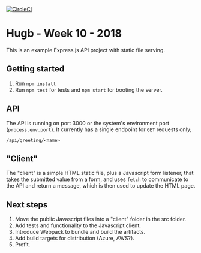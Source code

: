 [![CircleCI](https://circleci.com/gh/arnlaugsson/hugpro.svg?style=svg)](https://circleci.com/gh/arnlaugsson/hugpro)

# Hugb - Week 10 - 2018
This is an example Express.js API project with static file serving.

## Getting started
1. Run `npm install`
2. Run `npm test` for tests and `npm start` for booting the server.

## API
The API is running on port 3000 or the system's environment port (`process.env.port`). It currently has a single endpoint for `GET`  requests only;

`/api/greeting/<name>`

## "Client"
The "client" is a simple HTML static file, plus a Javascript form listener, that takes the submitted value from a form, and uses `fetch` to communicate to the API and return a message, which is then used to update the HTML page.

## Next steps
1. Move the public Javascript files into a "client" folder in the src folder.
2. Add tests and functionality to the Javascript client.
3. Introduce Webpack to bundle and build the artifacts.
4. Add build targets for distribution (Azure, AWS?).
5. Profit.
